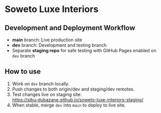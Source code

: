 
# Soweto Luxe Interiors

## Development and Deployment Workflow

- **main** branch: Live production site
- **dev** branch: Development and testing branch
- Separate **staging repo** for safe testing with GitHub Pages enabled on `dev` branch

## How to use

1. Work on `dev` branch locally.
2. Push changes to both origin/dev and staging/dev remotes.
3. Test changes live on staging site:  
https://sibu-dubazane.github.io/soweto-luxe-interiors-staging/
4. When stable, merge `dev` into `main` to deploy to live site.
